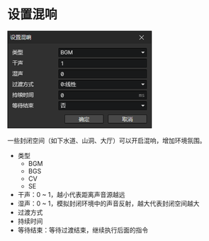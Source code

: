 # 设置混响

![](img/setReverb-1.png)

一些封闭空间（如下水道、山洞、大厅）可以开启混响，增加环境氛围。

- 类型
  - BGM
  - BGS
  - CV
  - SE
- 干声：0 ~ 1，越小代表距离声音源越远
- 湿声：0 ~ 1，模拟封闭环境中的声音反射，越大代表封闭空间越大
- 过渡方式
- 持续时间
- 等待结束：等待过渡结束，继续执行后面的指令